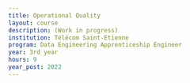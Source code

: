 ```yaml
---
title: Operational Quality
layout: course
description: (Work in progress)
institution: Télécom Saint-Etienne
program: Data Engineering Apprenticeship Engineer
year: 3rd year
hours: 9
year_post: 2022
---
```



